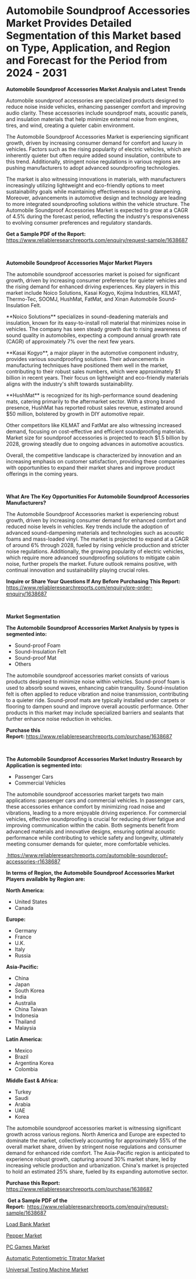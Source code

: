 <p><h1>Automobile Soundproof Accessories Market Provides Detailed Segmentation of this Market based on Type, Application, and Region and Forecast for the Period from 2024 - 2031</h1></p><p><strong>Automobile Soundproof Accessories Market Analysis and Latest Trends</strong></p>
<p><p>Automobile soundproof accessories are specialized products designed to reduce noise inside vehicles, enhancing passenger comfort and improving audio clarity. These accessories include soundproof mats, acoustic panels, and insulation materials that help minimize external noise from engines, tires, and wind, creating a quieter cabin environment. </p><p>The Automobile Soundproof Accessories Market is experiencing significant growth, driven by increasing consumer demand for comfort and luxury in vehicles. Factors such as the rising popularity of electric vehicles, which are inherently quieter but often require added sound insulation, contribute to this trend. Additionally, stringent noise regulations in various regions are pushing manufacturers to adopt advanced soundproofing technologies. </p><p>The market is also witnessing innovations in materials, with manufacturers increasingly utilizing lightweight and eco-friendly options to meet sustainability goals while maintaining effectiveness in sound dampening. Moreover, advancements in automotive design and technology are leading to more integrated soundproofing solutions within the vehicle structure. The Automobile Soundproof Accessories Market is expected to grow at a CAGR of 4.5% during the forecast period, reflecting the industry's responsiveness to evolving consumer preferences and regulatory standards.</p></p>
<p><strong>Get a Sample PDF of the Report:&nbsp;</strong> <a href="https://www.reliableresearchreports.com/enquiry/request-sample/1638687?utm_campaign=38&utm_medium=2&utm_source=Github&utm_content=ia&utm_term=18112024&utm_id=automobile-soundproof-accessories">https://www.reliableresearchreports.com/enquiry/request-sample/1638687</a></p>
<p>&nbsp;</p>
<p><strong>Automobile Soundproof Accessories Major Market Players</strong></p>
<p><p>The automobile soundproof accessories market is poised for significant growth, driven by increasing consumer preference for quieter vehicles and the rising demand for enhanced driving experiences. Key players in this market include Noico Solutions, Kasai Kogyo, Kojima Industries, KILMAT, Thermo-Tec, SOOMJ, HushMat, FatMat, and Xinan Automobile Sound-Insulation Felt.</p><p>**Noico Solutions** specializes in sound-deadening materials and insulation, known for its easy-to-install roll material that minimizes noise in vehicles. The company has seen steady growth due to rising awareness of sound quality in automobiles, expecting a compound annual growth rate (CAGR) of approximately 7% over the next few years.</p><p>**Kasai Kogyo**, a major player in the automotive component industry, provides various soundproofing solutions. Their advancements in manufacturing techniques have positioned them well in the market, contributing to their robust sales numbers, which were approximately $1 billion in recent years. Their focus on lightweight and eco-friendly materials aligns with the industry's shift towards sustainability.</p><p>**HushMat** is recognized for its high-performance sound deadening mats, catering primarily to the aftermarket sector. With a strong brand presence, HushMat has reported robust sales revenue, estimated around $50 million, bolstered by growth in DIY automotive repair.</p><p>Other competitors like KILMAT and FatMat are also witnessing increased demand, focusing on cost-effective and efficient soundproofing materials. Market size for soundproof accessories is projected to reach $1.5 billion by 2028, growing steadily due to ongoing advances in automotive acoustics.</p><p>Overall, the competitive landscape is characterized by innovation and an increasing emphasis on customer satisfaction, providing these companies with opportunities to expand their market shares and improve product offerings in the coming years.</p></p>
<p>&nbsp;</p>
<p><strong>What Are The Key Opportunities For Automobile Soundproof Accessories Manufacturers?</strong></p>
<p><p>The Automobile Soundproof Accessories market is experiencing robust growth, driven by increasing consumer demand for enhanced comfort and reduced noise levels in vehicles. Key trends include the adoption of advanced sound-dampening materials and technologies such as acoustic foams and mass-loaded vinyl. The market is projected to expand at a CAGR of around 6% through 2028, fueled by rising vehicle production and stricter noise regulations. Additionally, the growing popularity of electric vehicles, which require more advanced soundproofing solutions to mitigate cabin noise, further propels the market. Future outlook remains positive, with continual innovation and sustainability playing crucial roles.</p></p>
<p><strong>Inquire or Share Your Questions If Any Before Purchasing This Report:</strong> <a href="https://www.reliableresearchreports.com/enquiry/pre-order-enquiry/1638687?utm_campaign=38&utm_medium=2&utm_source=Github&utm_content=ia&utm_term=18112024&utm_id=automobile-soundproof-accessories">https://www.reliableresearchreports.com/enquiry/pre-order-enquiry/1638687</a></p>
<p>&nbsp;</p>
<p><strong>Market Segmentation</strong></p>
<p><strong>The Automobile Soundproof Accessories Market Analysis by types is segmented into:</strong></p>
<p><ul><li>Sound-proof Foam</li><li>Sound-Insulation Felt</li><li>Sound-proof Mat</li><li>Others</li></ul></p>
<p><p>The automobile soundproof accessories market consists of various products designed to minimize noise within vehicles. Sound-proof foam is used to absorb sound waves, enhancing cabin tranquility. Sound-insulation felt is often applied to reduce vibration and noise transmission, contributing to a quieter ride. Sound-proof mats are typically installed under carpets or flooring to dampen sound and improve overall acoustic performance. Other products in this market may include specialized barriers and sealants that further enhance noise reduction in vehicles.</p></p>
<p><strong>Purchase this Report:&nbsp;</strong><a href="https://www.reliableresearchreports.com/purchase/1638687?utm_campaign=38&utm_medium=2&utm_source=Github&utm_content=ia&utm_term=18112024&utm_id=automobile-soundproof-accessories">https://www.reliableresearchreports.com/purchase/1638687</a></p>
<p>&nbsp;</p>
<p><strong>The Automobile Soundproof Accessories Market Industry Research by Application is segmented into:</strong></p>
<p><ul><li>Passenger Cars</li><li>Commercial Vehicles</li></ul></p>
<p><p>The automobile soundproof accessories market targets two main applications: passenger cars and commercial vehicles. In passenger cars, these accessories enhance comfort by minimizing road noise and vibrations, leading to a more enjoyable driving experience. For commercial vehicles, effective soundproofing is crucial for reducing driver fatigue and improving communication within the cabin. Both segments benefit from advanced materials and innovative designs, ensuring optimal acoustic performance while contributing to vehicle safety and longevity, ultimately meeting consumer demands for quieter, more comfortable vehicles.</p></p>
<p><a href="https://www.reliableresearchreports.com/automobile-soundproof-accessories-r1638687?utm_campaign=38&utm_medium=2&utm_source=Github&utm_content=ia&utm_term=18112024&utm_id=automobile-soundproof-accessories">&nbsp;https://www.reliableresearchreports.com/automobile-soundproof-accessories-r1638687</a></p>
<p><strong>In terms of Region, the Automobile Soundproof Accessories Market Players available by Region are:</strong></p>
<p>
    <p> <strong> North America: </strong>
        <ul>
            <li>United States</li>
            <li>Canada</li>
        </ul>
        </p> 
    <p> <strong> Europe: </strong>
        <ul>
            <li>Germany</li>
            <li>France</li>
            <li>U.K.</li>
            <li>Italy</li>
            <li>Russia</li>
        </ul>
        </p> 
    <p> <strong> Asia-Pacific: </strong>
        <ul>
            <li>China</li>
            <li>Japan</li>
            <li>South Korea</li>
            <li>India</li>
            <li>Australia</li>
            <li>China Taiwan</li>
            <li>Indonesia</li>
            <li>Thailand</li>
            <li>Malaysia</li>
        </ul>
        </p> 
    <p> <strong> Latin America: </strong>
        <ul>
            <li>Mexico</li>
            <li>Brazil</li>
            <li>Argentina Korea</li>
            <li>Colombia</li>
        </ul>
        </p> 
    <p> <strong> Middle East & Africa: </strong>
        <ul>
            <li>Turkey</li>
            <li>Saudi</li>
            <li>Arabia</li>
            <li>UAE</li>
            <li>Korea</li>
        </ul>
    </p>
    </p>
<p><p>The automobile soundproof accessories market is witnessing significant growth across various regions. North America and Europe are expected to dominate the market, collectively accounting for approximately 55% of the overall market share, driven by stringent noise regulations and consumer demand for enhanced ride comfort. The Asia-Pacific region is anticipated to experience robust growth, capturing around 30% market share, led by increasing vehicle production and urbanization. China's market is projected to hold an estimated 25% share, fueled by its expanding automotive sector.</p></p>
<p><strong>Purchase this Report: </strong><a href="https://www.reliableresearchreports.com/purchase/1638687?utm_campaign=38&utm_medium=2&utm_source=Github&utm_content=ia&utm_term=18112024&utm_id=automobile-soundproof-accessories">https://www.reliableresearchreports.com/purchase/1638687</a></p>
<p>&nbsp;<strong>Get a Sample PDF of the Report:&nbsp;&nbsp;</strong><a href="https://www.reliableresearchreports.com/enquiry/request-sample/1638687?utm_campaign=38&utm_medium=2&utm_source=Github&utm_content=ia&utm_term=18112024&utm_id=automobile-soundproof-accessories">https://www.reliableresearchreports.com/enquiry/request-sample/1638687</a></p>
<p><strong></strong></p>
<p><p><a href="https://www.linkedin.com/pulse/emerging-technologies-reshaping-load-bank-market-impact-ordkf?utm_campaign=38&utm_medium=2&utm_source=Github&utm_content=ia&utm_term=18112024&utm_id=automobile-soundproof-accessories">Load Bank Market</a></p><p><a href="https://issuu.com/reportprime-2/docs/pepper-market-size-2030.pptx_01b79e5d013292?utm_campaign=38&utm_medium=2&utm_source=Github&utm_content=ia&utm_term=18112024&utm_id=automobile-soundproof-accessories">Pepper Market</a></p><p><a href="https://issuu.com/reportprime-2/docs/pc-games-market-size-2030.pptx_762c4f83cdc73d?utm_campaign=38&utm_medium=2&utm_source=Github&utm_content=ia&utm_term=18112024&utm_id=automobile-soundproof-accessories">PC Games Market</a></p><p><a href="https://www.linkedin.com/pulse/key-drivers-automatic-potentiometric-titrator-market-trends-future-bwyff?utm_campaign=38&utm_medium=2&utm_source=Github&utm_content=ia&utm_term=18112024&utm_id=automobile-soundproof-accessories">Automatic Potentiometric Titrator Market</a></p><p><a href="https://www.linkedin.com/pulse/consumer-behavior-shifts-universal-testing-machine-market-demand-cn7jf?utm_campaign=38&utm_medium=2&utm_source=Github&utm_content=ia&utm_term=18112024&utm_id=automobile-soundproof-accessories">Universal Testing Machine Market</a></p></p>